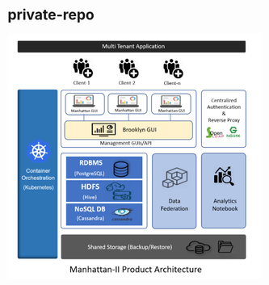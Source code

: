 # private-repo



![test](https://github.com/anshuman199/private-repo/blob/master/images/architecture-of-manhattan.png)
